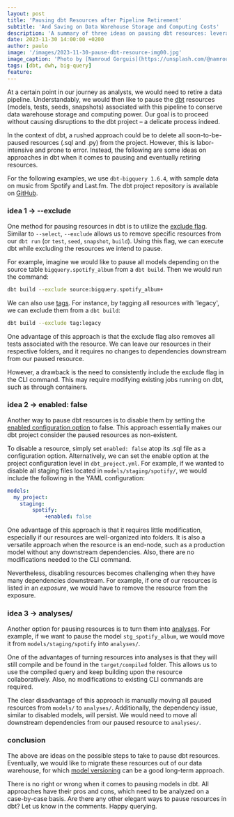 ```yaml
---
layout: post
title: 'Pausing dbt Resources after Pipeline Retirement'
subtitle: 'And Saving on Data Warehouse Storage and Computing Costs'
description: 'A summary of three ideas on pausing dbt resources: leveraging the exclusion flag, disabling resources, and transforming models into analyses'
date: 2023-11-30 14:00:00 +0200
author: paulo
image: '/images/2023-11-30-pause-dbt-resource-img00.jpg'
image_caption: 'Photo by [Namroud Gorguis](https://unsplash.com/@namroud?utm_content=creditCopyText&utm_medium=referral&utm_source=unsplash) on [Unsplash](https://unsplash.com/photos/photo-of-black-and-brown-cassette-tape-FZWivbri0Xk?utm_content=creditCopyText&utm_medium=referral&utm_source=unsplash)'
tags: [dbt, dwh, big-query]
feature:
---    
```


<!---
Photo by <a href="https://unsplash.com/@namroud?utm_content=creditCopyText&utm_medium=referral&utm_source=unsplash">Namroud Gorguis</a> on <a href="https://unsplash.com/photos/photo-of-black-and-brown-cassette-tape-FZWivbri0Xk?utm_content=creditCopyText&utm_medium=referral&utm_source=unsplash">Unsplash</a>
--->


At a certain point in our journey as analysts, we would need to retire a data pipeline. Understandably, we would then like to pause the [dbt](https://www.getdbt.com/) resources (models, tests, seeds, snapshots) associated with this pipeline to conserve data warehouse storage and computing power. Our goal is to proceed without causing disruptions to the dbt project – a delicate process indeed.

In the context of dbt, a rushed approach could be to delete all soon-to-be-paused resources (.sql and .py) from the project. However, this is labor-intensive and prone to error. Instead, the following are some ideas on approaches in dbt when it comes to pausing and eventually retiring resources.

For the following examples, we use `dbt-bigquery 1.6.4`, with sample data on music from Spotify and Last.fm. The dbt project repository is available on [GitHub](https://github.com/moralescastillo/dbt_in_house).

### idea 1 -> --exclude

One method for pausing resources in dbt is to utilize the [exclude flag](https://docs.getdbt.com/reference/node-selection/exclude). Similar to `--select`, `--exclude` allows us to remove specific resources from our `dbt run` (or `test`, `seed`, `snapshot`, `build`). Using this flag, we can execute dbt while excluding the resources we intend to pause.

For example, imagine we would like to pause all models depending on the source table `bigquery.spotify_album` from a `dbt build`. Then we would run the command:

```bash 
dbt build --exclude source:bigquery.spotify_album+
```
We can also use [tags](https://docs.getdbt.com/reference/resource-configs/tags). For instance, by tagging all resources with 'legacy', we can exclude them from a `dbt build`:

```bash 
dbt build --exclude tag:legacy
```

One advantage of this approach is that the exclude flag also removes all tests associated with the resource. We can leave our resources in their respective folders, and it requires no changes to dependencies downstream from our paused resource. 

However, a drawback is the need to consistently include the exclude flag in the CLI command. This may require modifying existing jobs running on dbt, such as through containers.


### idea 2 -> enabled: false

Another way to pause dbt resources is to disable them by setting the [enabled configuration option](https://docs.getdbt.com/reference/resource-configs/enabled) to false. This approach essentially makes our dbt project consider the paused resources as non-existent.

To disable a resource, simply set `enabled: false` atop its .sql file as a configuration option. Alternatively, we can set the enable option at the project configuration level in `dbt_project.yml`. For example, if we wanted to disable all staging files located in `models/staging/spotify/`, we would include the following in the YAML configuration:

```yaml
models:
  my_project:
  	staging:
  		spotify:
			+enabled: false
```

One advantage of this approach is that it requires little modification, especially if our resources are well-organized into folders. It is also a versatile approach when the resource is an end-node, such as a production model without any downstream dependencies. Also, there are no modifications needed to the CLI command. 

Nevertheless, disabling resources becomes challenging when they have many dependencies downstream. For example, if one of our resources is listed in an _exposure_, we would have to remove the resource from the exposure.

### idea 3 -> analyses/

Another option for pausing resources is to turn them into [analyses](https://docs.getdbt.com/docs/build/analyses). For example, if we want to pause the model `stg_spotify_album`, we would move it from `models/staging/spotify` into `analyses/`.

One of the advantages of turning resources into analyses is that they will still compile and be found in the `target/compiled` folder. This allows us to use the compiled query and keep building upon the resource collaboratively. Also, no modifications to existing CLI commands are required.  

The clear disadvantage of this approach is manually moving all paused resources from `models/` to `analyses/`. Additionally, the dependency issue, similar to disabled models, will persist. We would need to move all downstream dependencies from our paused resource to `analyses/`.


### conclusion

The above are ideas on the possible steps to take to pause dbt resources. Eventually, we would like to migrate these resources out of our data warehouse, for which [model versioning](https://docs.getdbt.com/reference/resource-properties/versions) can be a good long-term approach.

There is no right or wrong when it comes to pausing models in dbt. All approaches have their pros and cons, which need to be analyzed on a case-by-case basis. Are there any other elegant ways to pause resources in dbt? Let us know in the comments. Happy querying.
